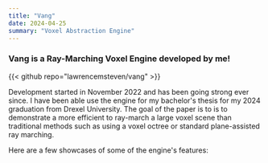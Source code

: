 ```yaml
---
title: "Vang"
date: 2024-04-25
summary: "Voxel Abstraction Engine"
---
```


### Vang is a Ray-Marching Voxel Engine developed by me!

{{< github repo="lawrencemsteven/vang" >}}

Development started in November 2022 and has been going strong ever since. I have been able use the engine for my bachelor's thesis for my 2024 graduation from Drexel University. The goal of the paper is to is to demonstrate a more efficient to ray-march a large voxel scene than traditional methods such as using a voxel octree or standard plane-assisted ray marching.

Here are a few showcases of some of the engine's features:
